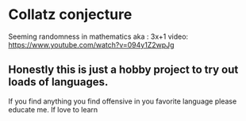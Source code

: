 # Collatz conjecture
  Seeming randomness in mathematics
  aka  : 3x+1
  video: https://www.youtube.com/watch?v=094y1Z2wpJg


## Honestly this is just a hobby project to try out loads of languages.
If you find anything you find offensive in you favorite language please educate me. If love to learn
